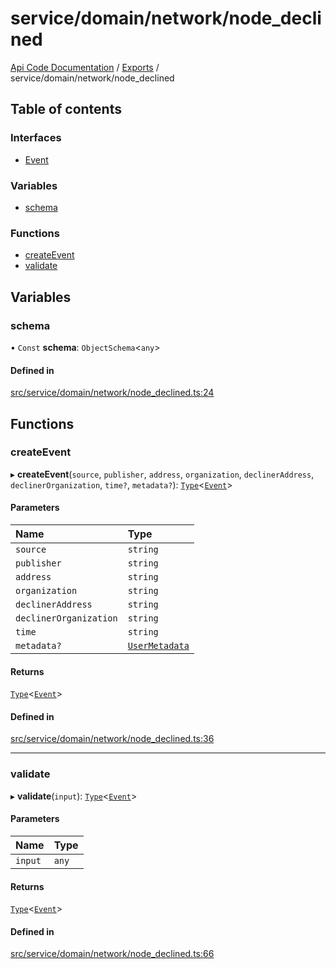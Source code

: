 # service/domain/network/node\_declined
 
[Api Code Documentation](../README.md) / [Exports](../modules.md) / service/domain/network/node\_declined

## Table of contents

### Interfaces

- [Event](../interfaces/service_domain_network_node_declined.Event.md)

### Variables

- [schema](service_domain_network_node_declined.md#schema)

### Functions

- [createEvent](service_domain_network_node_declined.md#createevent)
- [validate](service_domain_network_node_declined.md#validate)

## Variables

### schema

• `Const` **schema**: `ObjectSchema`\<`any`\>

#### Defined in

[src/service/domain/network/node_declined.ts:24](https://github.com/openkfw/TruBudget/blob/1602d8b/api/src/service/domain/network/node_declined.ts#L24)

## Functions

### createEvent

▸ **createEvent**(`source`, `publisher`, `address`, `organization`, `declinerAddress`, `declinerOrganization`, `time?`, `metadata?`): [`Type`](result.md#type)\<[`Event`](../interfaces/service_domain_network_node_declined.Event.md)\>

#### Parameters

| Name | Type |
| :------ | :------ |
| `source` | `string` |
| `publisher` | `string` |
| `address` | `string` |
| `organization` | `string` |
| `declinerAddress` | `string` |
| `declinerOrganization` | `string` |
| `time` | `string` |
| `metadata?` | [`UserMetadata`](service_domain_metadata.md#usermetadata) |

#### Returns

[`Type`](result.md#type)\<[`Event`](../interfaces/service_domain_network_node_declined.Event.md)\>

#### Defined in

[src/service/domain/network/node_declined.ts:36](https://github.com/openkfw/TruBudget/blob/1602d8b/api/src/service/domain/network/node_declined.ts#L36)

___

### validate

▸ **validate**(`input`): [`Type`](result.md#type)\<[`Event`](../interfaces/service_domain_network_node_declined.Event.md)\>

#### Parameters

| Name | Type |
| :------ | :------ |
| `input` | `any` |

#### Returns

[`Type`](result.md#type)\<[`Event`](../interfaces/service_domain_network_node_declined.Event.md)\>

#### Defined in

[src/service/domain/network/node_declined.ts:66](https://github.com/openkfw/TruBudget/blob/1602d8b/api/src/service/domain/network/node_declined.ts#L66)
